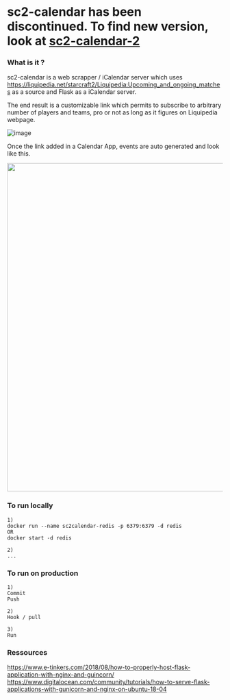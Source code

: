 # sc2-calendar has been discontinued. To find new version, look at [sc2-calendar-2](https://github.com/Napolitain/sc2-calendar-2)

### What is it ?

sc2-calendar is a web scrapper / iCalendar server which uses https://liquipedia.net/starcraft2/Liquipedia:Upcoming_and_ongoing_matches as a source and Flask as a iCalendar server.

The end result is a customizable link which permits to subscribe to arbitrary number of players and teams, pro or not as long as it figures on Liquipedia webpage.

![image](https://user-images.githubusercontent.com/18146363/134248454-f5817f99-e780-431f-b56d-20a8c4d3dbfd.png)

Once the link added in a Calendar App, events are auto generated and look like this.

<img width="766" src="https://user-images.githubusercontent.com/18146363/134247169-57a25f93-66bd-47fd-906e-38641afe084d.png">


### To run locally

```
1)
docker run --name sc2calendar-redis -p 6379:6379 -d redis
OR
docker start -d redis

2)
...
```


### To run on production
```
1)
Commit
Push

2)
Hook / pull

3)
Run
```

### Ressources
https://www.e-tinkers.com/2018/08/how-to-properly-host-flask-application-with-nginx-and-guincorn/
https://www.digitalocean.com/community/tutorials/how-to-serve-flask-applications-with-gunicorn-and-nginx-on-ubuntu-18-04
